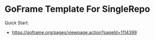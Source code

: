 # GoFrame Template For SingleRepo

Quick Start: 
- https://goframe.org/pages/viewpage.action?pageId=1114399